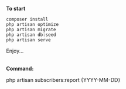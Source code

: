 <b>To start</b>
```
composer install
php artisan optimize
php artisan migrate
php artisan db:seed
php artisan serve
```
<p>Enjoy...</p>
<br />
<b>Command:</b>
<p>php artisan subscribers:report {YYYY-MM-DD}</p>